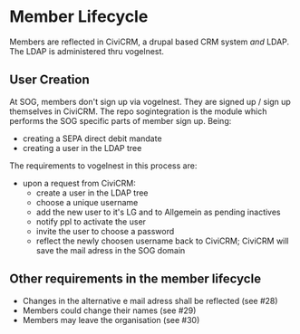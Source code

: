 # Member Lifecycle

Members are reflected in CiviCRM, a drupal based CRM system *and* LDAP. The LDAP is administered thru vogelnest.

## User Creation
At SOG, members don't sign up via vogelnest. They are signed up / sign up themselves in CiviCRM.
The repo sogintegration is the module which performs the SOG specific parts of member sign up.
Being:
  - creating a SEPA direct debit mandate
  - creating a user in the LDAP tree
  
The requirements to vogelnest in this process are:
  - upon a request from CiviCRM:
    - create a user in the LDAP tree
    - choose a unique username
    - add the new user to it's LG and to Allgemein as pending inactives
    - notify ppl to activate the user
    - invite the user to choose a password
    - reflect the newly choosen username back to CiviCRM; CiviCRM will save the mail adress in the SOG domain
    
## Other requirements in the member lifecycle
- Changes in the alternative e mail adress shall be reflected (see #28)
- Members could change their names (see #29)
- Members may leave the organisation (see #30)
